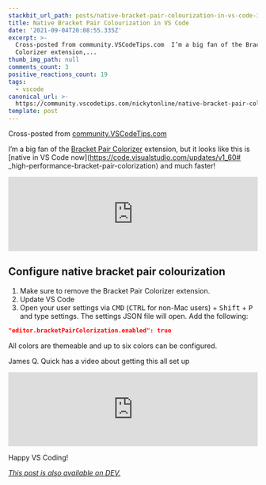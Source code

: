 ```yaml
---
stackbit_url_path: posts/native-bracket-pair-colourization-in-vs-code-3f1n
title: Native Bracket Pair Colourization in VS Code
date: '2021-09-04T20:08:55.335Z'
excerpt: >-
  Cross-posted from community.VSCodeTips.com  I’m a big fan of the Bracket Pair
  Colorizer extension,...
thumb_img_path: null
comments_count: 3
positive_reactions_count: 19
tags:
  - vscode
canonical_url: >-
  https://community.vscodetips.com/nickytonline/native-bracket-pair-colourization-in-vs-code-310a
template: post
---
```

Cross-posted from [community.VSCodeTips.com](https://community.vscodetips.com/nickytonline/native-bracket-pair-colourization-in-vs-code-310a)

I’m a big fan of the [Bracket Pair Colorizer](https://marketplace.visualstudio.com/items?itemName=CoenraadS.bracket-pair-colorizer) extension, but it looks like this is [native in VS Code now](https://code.visualstudio.com/updates/v1_60# _high-performance-bracket-pair-colorization) and much faster!


<iframe class="liquidTag" src="https://dev.to/embed/twitter?args=1434229375860240385" style="border: 0; width: 100%;"></iframe>


## Configure native bracket pair colourization

1. Make sure to remove the Bracket Pair Colorizer extension.
2. Update VS Code 
3. Open your user settings via <kbd>CMD</kbd>  (<kbd>CTRL</kbd> for non-Mac users) + <kbd>Shift</kbd>  + <kbd>P</kbd>  and type settings. The settings JSON file will open. Add the following:


```json
"editor.bracketPairColorization.enabled": true
```


All colors are themeable and up to six colors can be configured.

James Q. Quick has a video about getting this all set up


<iframe class="liquidTag" src="https://dev.to/embed/youtube?args=KZC2_OMaEpc" style="border: 0; width: 100%;"></iframe>


Happy VS Coding!

*[This post is also available on DEV.](https://dev.to/nickytonline/native-bracket-pair-colourization-in-vs-code-3f1n)*


<script>
const parent = document.getElementsByTagName('head')[0];
const script = document.createElement('script');
script.type = 'text/javascript';
script.src = 'https://cdnjs.cloudflare.com/ajax/libs/iframe-resizer/4.1.1/iframeResizer.min.js';
script.charset = 'utf-8';
script.onload = function() {
    window.iFrameResize({}, '.liquidTag');
};
parent.appendChild(script);
</script>    
